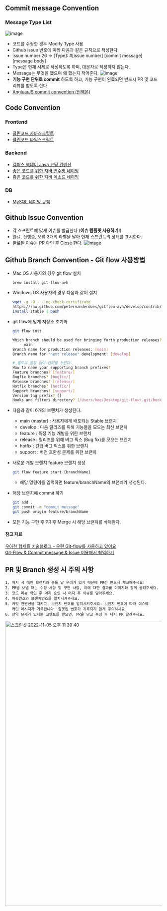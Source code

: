 ## Commit message Convention
### Message Type List
![image](https://user-images.githubusercontent.com/96467030/198984702-a7dfecfa-f123-4cde-aaeb-97a74f0ecfec.png)
- 코드를 수정한 경우 Modify Type 사용
- Github issue 번호에 따라 다음과 같은 규칙으로 작성한다.
- issue number 26 → [Type]: #[issue number] [commit message] [message body]
- Type은 현재 시제로 작성하도록 하며, 대문자로 작성하지 않는다.
- Message는 무엇을 했으며 왜 했는지 적어준다.
![image](https://user-images.githubusercontent.com/96467030/200120111-6b186c72-c2af-4769-a669-efc1335b4938.png)
- **기능 구현 단위로 commit** 하도록 하고, 기능 구현이 완료되면 반드시 PR 및 코드 리뷰를 받도록 한다
- [AngluarJS commit convention (번역본)](https://velog.io/@outstandingboy/Git-커밋-메시지-규약-정리-the-AngularJS-commit-conventions#커밋-메시지-헤더-commit-message-header)

## Code Convention
### Frontend
- [클린코드 자바스크립트](https://github.com/ryanmcdermott/clean-code-javascript)
- [클린코드 타입스크립트](https://github.com/738/clean-code-typescript)
### Backend
- [캠퍼스 핵데이 Java 코딩 컨벤션](https://naver.github.io/hackday-conventions-java/)
- [좋은 코드를 위한 자바 변수명 네이밍](https://tecoble.techcourse.co.kr/post/2020-04-24-variable_naming/)
- [좋은 코드를 위한 자바 메소드 네이밍](https://tecoble.techcourse.co.kr/post/2020-04-26-Method-Naming/)
### DB
- [MySQL 네이밍 규칙](https://killu.tistory.com/52)

## Github Issue Convention
- 각 스프린트에 맞게 이슈를 발급한다 (**이슈 템플릿 사용하기!**)
- 완료, 진행중, 오류 3개의 라벨을 달아 현재 스프린트의 상태를 표시한다.
- 완료된 이슈는 PR 확인 후 Close 한다.
![image](https://user-images.githubusercontent.com/96467030/198984745-f80becbd-07f4-483c-b810-bb9b41c7364c.png)
## Github Branch Convention - Git flow 사용방법
- Mac OS 사용자의 경우 git flow 설치
    
    ```bash
    brew install git-flow-avh
    ```
    
- Windows OS 사용자의 경우 다음과 같이 설치
    
    ```bash
    wget -q -O - --no-check-certificate
    https://raw.github.com/petervanderdoes/gitflow-avh/develop/contrib/gitflow-installer.sh 
    install stable | bash
    ```
    
- git flow에 맞게 저장소 초기화
    
    ```bash
    git flow init
    
    Which branch should be used for bringing forth production releases?
       - main
    Branch name for production releases: [main] 
    Branch name for "next release" development: [develop] 
    
    # 별도의 설정 없이 엔터를 누른다.
    How to name your supporting branch prefixes?
    Feature branches? [feature/] 
    Bugfix branches? [bugfix/] 
    Release branches? [release/] 
    Hotfix branches? [hotfix/] 
    Support branches? [support/] 
    Version tag prefix? []
    Hooks and filters directory? [/Users/hee/Desktop/git-flow/.git/hooks]
    ```
    
- 다음과 같이 6개의 브랜치가 생성된다.
    - main (master) : 사용자에게 배포되는 Stable 브랜치
    - develop : 다음 릴리즈를 위해 기능들을 모으는 최신 브랜치
    - feature : 특정 기능 개발을 위한 브랜치
    - release : 릴리즈를 위해 버그 픽스 (Bug fix)를 모으는 브랜치
    - hotfix : 긴급 버그 픽스를 위한 브랜치
    - support : 버전 호환성 문제를 위한 브랜치
- 새로운 개발 브랜치 feature 브랜치 생성
    
    ```bash
    git flow feature start {branchName}
    ```
    
    - 해당 명령어를 입력하면 feature/branchName의 브랜치가 생성된다.
- 해당 브랜치에 commit 하기
    
    ```bash
    git add .
    git commit -m "commit message"
    git push origin feature/branchName
    ```
    
- 모든 기능 구현 후 PR 후 Merge 시 해당 브랜치를 삭제한다.

#### 참고 자료
[우아한 형제들 기술블로그 - 우린 Git-flow를 사용하고 있어요](https://techblog.woowahan.com/2553/)  
[Git-Flow & Commit message & Issue 이용해서 협업하기](https://velog.io/@u-nij/Git-Flow-Commit-message-Issue-%EC%9D%B4%EC%9A%A9%ED%95%B4%EC%84%9C-%ED%98%91%EC%97%85%ED%95%98%EA%B8%B0)

## PR 및 Branch 생성 시 주의 사항

```
1. 머지 시 메인 브랜치와 충돌 날 우려가 있기 때문에 PR전 반드시 체크해주세요!
2. PR을 보낼 때는 수정 사항 및 구현 사항, 이에 대한 결과를 이미지와 함께 올려주세요.
3. 코드 리뷰 확인 후 머지 승인 시 머지 후 이슈를 닫아주세요.
4. 이슈번호와 브랜치번호를 일치시켜주세요.
5. 커밋 컨벤션을 지키고, 브랜치 번호를 일치시켜주세요. 브랜치 번호에 따라 이슈에
   커밋 메시지가 기록됩니다. 잘못된 번호가 기록되지 않게 주의하세요.
6. 만약 문제가 있다는 코멘트를 받으면, PR을 닫고 수정 후 다시 PR 날려주세요.
```
<img width="913" alt="스크린샷 2022-11-05 오후 11 30 40" src="https://user-images.githubusercontent.com/96467030/200124862-2f7f7393-1dde-4a33-907e-8a8b76d7cc15.png">
